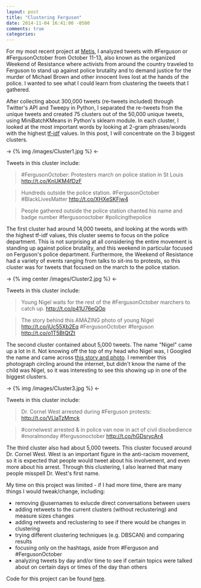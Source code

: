 ```yaml
---
layout: post
title: "Clustering Ferguson"
date: 2014-11-04 16:41:00 -0500
comments: true
categories: 
---
```


For my most recent project at [Metis](http://www.thisismetis.com/), I analyzed tweets with #Ferguson or #FergusonOctober from October 11-13, also known as the organized Weekend of Resistance where activists from around the country traveled to Ferguson to stand up against police brutality and to demand justice for the murder of Michael Brown and other innocent lives lost at the hands of the police.  I wanted to see what I could learn from clustering the tweets that I gathered.

After collecting about 300,000 tweets (re-tweets included) through Twitter's API and Tweepy in Python, I separated the re-tweets from the unique tweets and created 75 clusters out of the 50,000 unique tweets, using MiniBatchKMeans in Python's sklearn module. In each cluster, I looked at the most important words by looking at 2-gram phrases/words with the highest [tf-idf](https://en.wikipedia.org/wiki/Tf%E2%80%93idf) values. In this post, I will concentrate on the 3 biggest clusters.

-> {% img /images/Cluster1.jpg %} <-

Tweets in this cluster include:

> \#FergusonOctober: Protesters march on police station in St Louis http://t.co/KnUKM4fDzF

> Hundreds outside the police station. #FergusonOctober #BlackLivesMatter http://t.co/XHXeSKFjw4

> People gathered outside the police station chanted his name and badge number #fergusonoctober #policingthepolice

The first cluster had around 14,000 tweets, and looking at the words with the highest tf-idf values, this cluster seems to focus on the police department. This is not surprising at all considering the entire movement is standing up against police brutality, and this weekend in particular focused on Ferguson's police department.  Furthermore, the Weekend of Resistance had a variety of events ranging from talks to sit-ins to protests, so this cluster was for tweets that focused on the march to the police station.

-> {% img center /images/Cluster2.jpg %} <-

Tweets in this cluster include:

> Young Nigel waits for the rest of the #FergusonOctober marchers to catch up. http://t.co/p41U76eQOp

> The story behind this AMAZING photo of young Nigel http://t.co/jUc55Xb2Eq #FergusonOctober #ferguson http://t.co/o1T5BtQtZt

The second cluster contained about 5,000 tweets. The name "Nigel" came up a lot in it. Not knowing off the top of my head who Nigel was, I Googled the name and came across [this story and photo](http://www.dailykos.com/story/2014/10/11/1335898/-The-story-behind-this-AMAZING-photo-of-young-Nigel).  I remember this photograph circling around the internet, but didn't know the name of the child was Nigel, so it was interesting to see this showing up in one of the biggest clusters.

-> {% img /images/Cluster3.jpg %} <-

Tweets in this cluster include:

> Dr. Cornel West arrested during #Ferguson protests: http://t.co/VLIaTzMmck

> \#cornelwest arrested & in police van now in act of civil disobedience #moralmonday #fergusonoctober http://t.co/hGDsrycAr4

The third cluster also had about 5,000 tweets. This cluster focused around Dr. Cornel West.  West is an important figure in the anti-racism movement, so it is expected that people would tweet about his involvement, and even more about his arrest. Through this clustering, I also learned that many people misspell Dr. West's first name.

My time on this project was limited - if I had more time, there are many things I would tweak/change, including:

* removing @usernames to exlucde direct conversations between users
* adding retweets to the current clusters (without reclustering) and measure sizes changes
* adding retweets and reclustering to see if there would be changes in clustering
* trying different clustering techniques (e.g. DBSCAN) and comparing results
* focusing only on the hashtags, aside from #Ferguson and #FergusonOctober
* analyzing tweets by day and/or time to see if certain topics were talked about on certain days or times of the day than others

Code for this project can be found [here](http://www.github.com/dmelass/fletcher).